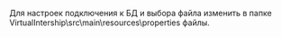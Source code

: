 Для настроек подключения к БД и выбора файла изменить в папке VirtualIntership\src\main\resources\properties файлы.
